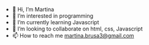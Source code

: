 - 👋 Hi, I’m Martina
- 👀 I’m interested in programming
- 🌱 I’m currently learning Javascript
- 💞️ I’m looking to collaborate on html, css, Javascript
- 📫 How to reach me martina.brusa3@gmail.com
